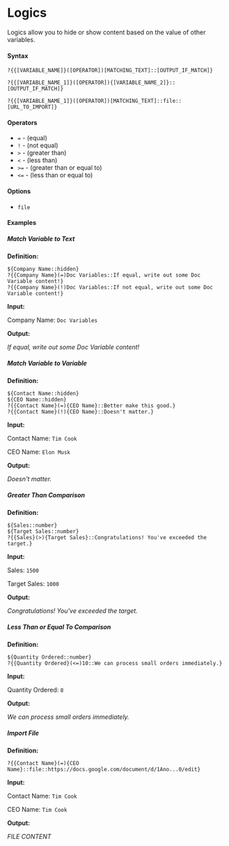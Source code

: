 # Logics

Logics allow you to hide or show content based on the value of other variables.

#### Syntax

```
?{{[VARIABLE_NAME]}([OPERATOR])[MATCHING_TEXT]::[OUTPUT_IF_MATCH]}
```

```
?{{[VARIABLE_NAME_1]}([OPERATOR]){[VARIABLE_NAME_2]}::[OUTPUT_IF_MATCH]}
```

```
?{{[VARIABLE_NAME_1]}([OPERATOR])[MATCHING_TEXT]::file::[URL_TO_IMPORT]}
```

#### Operators

- `=`  - (equal)
- `!`  - (not equal)
- `>`  - (greater than)
- `<`  - (less than)
- `>=` - (greater than or equal to)
- `<=` - (less than or equal to)

#### Options

- `file`

#### Examples

##### Match Variable to Text

**Definition:**

```
${Company Name::hidden}
?{{Company Name}(=)Doc Variables::If equal, write out some Doc Variable content!}
?{{Company Name}(!)Doc Variables::If not equal, write out some Doc Variable content!}
```

**Input:**

Company Name: `Doc Variables`

**Output:**

*If equal, write out some Doc Variable content!*

##### Match Variable to Variable

**Definition:**

```
${Contact Name::hidden}
${CEO Name::hidden}
?{{Contact Name}(=){CEO Name}::Better make this good.}
?{{Contact Name}(!){CEO Name}::Doesn't matter.}
```

**Input:**

Contact Name: `Tim Cook`

CEO Name: `Elon Musk`

**Output:**

*Doesn't matter.*

##### Greater Than Comparison

**Definition:**

```
${Sales::number}
${Target Sales::number}
?{{Sales}(>){Target Sales}::Congratulations! You've exceeded the target.}
```

**Input:**

Sales: `1500`

Target Sales: `1000`

**Output:**

*Congratulations! You've exceeded the target.*

##### Less Than or Equal To Comparison

**Definition:**

```
${Quantity Ordered::number}
?{{Quantity Ordered}(<=)10::We can process small orders immediately.}
```

**Input:**

Quantity Ordered: `8`

**Output:**

*We can process small orders immediately.*

##### Import File

**Definition:**

```
?{{Contact Name}(=){CEO Name}::file::https://docs.google.com/document/d/1Ano...0/edit}
```

**Input:**

Contact Name: `Tim Cook`

CEO Name: `Tim Cook`

**Output:**

*FILE CONTENT*

